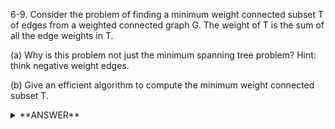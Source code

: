 ﻿6-9. Consider the problem of finding a minimum weight connected subset T of edges from a weighted connected graph G. The weight of T is the sum of all the edge weights in T.

(a) Why is this problem not just the minimum spanning tree problem? Hint: think negative weight edges.

(b) Give an efficient algorithm to compute the minimum weight connected subset T.


<details>
  <summary>**ANSWER**</summary>
  <p>
  
  (a) If there are negative edges then you will want to include ALL negative edges to drive down the connected subset. Also note that the connected subset does not say it is a minimum spanning tree thus you can have more than one n-1 edges connecting the tree.

(b) Algorithm would be to find all the negative edges, put those in the tree, then do kruskals or prims algorithm.
  
</p>
</details>


